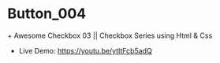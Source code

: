 # Button_004
$+$ Awesome Checkbox 03 || Checkbox Series using Html & Css
- Live Demo: https://youtu.be/ytItFcb5adQ
